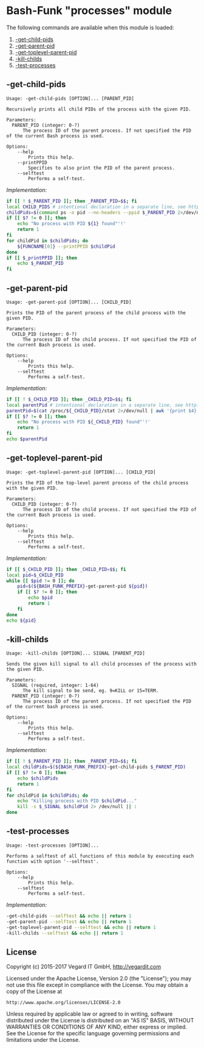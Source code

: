 # Bash-Funk "processes" module

[//]: # (THIS FILE IS GENERATED BY BASH-FUNK GENERATOR)

The following commands are available when this module is loaded:

1. [-get-child-pids](#-get-child-pids)
1. [-get-parent-pid](#-get-parent-pid)
1. [-get-toplevel-parent-pid](#-get-toplevel-parent-pid)
1. [-kill-childs](#-kill-childs)
1. [-test-processes](#-test-processes)

## <a name="-get-child-pids"></a>-get-child-pids

```
Usage: -get-child-pids [OPTION]... [PARENT_PID]

Recursively prints all child PIDs of the process with the given PID.

Parameters:
  PARENT_PID (integer: 0-?)
      The process ID of the parent process. If not specified the PID of the current Bash process is used.

Options:
    --help 
        Prints this help.
    --printPPID 
        Specifies to also print the PID of the parent process.
    --selftest 
        Performs a self-test.
```

*Implementation:*
```bash
if [[ ! $_PARENT_PID ]]; then _PARENT_PID=$$; fi
local CHILD_PIDS # intentional declaration in a separate line, see http://stackoverflow.com/a/42854176
childPids=$(command ps -o pid --no-headers --ppid $_PARENT_PID 2>/dev/null | sed -e 's!\s!!g'; exit ${PIPESTATUS[0]})
if [[ $? != 0 ]]; then
    echo "No process with PID ${1} found"'!'
    return 1
fi
for childPid in $childPids; do
    ${FUNCNAME[0]} --printPPID $childPid
done
if [[ $_printPPID ]]; then
    echo $_PARENT_PID
fi
```


## <a name="-get-parent-pid"></a>-get-parent-pid

```
Usage: -get-parent-pid [OPTION]... [CHILD_PID]

Prints the PID of the parent process of the child process with the given PID.

Parameters:
  CHILD_PID (integer: 0-?)
      The process ID of the child process. If not specified the PID of the current Bash process is used.

Options:
    --help 
        Prints this help.
    --selftest 
        Performs a self-test.
```

*Implementation:*
```bash
if [[ ! $_CHILD_PID ]]; then _CHILD_PID=$$; fi
local parentPid # intentional declaration in a separate line, see http://stackoverflow.com/a/42854176
parentPid=$(cat /proc/${_CHILD_PID}/stat 2>/dev/null | awk '{print $4}'; exit ${PIPESTATUS[0]})
if [[ $? != 0 ]]; then
    echo "No process with PID ${_CHILD_PID} found"'!'
    return 1
fi
echo $parentPid
```


## <a name="-get-toplevel-parent-pid"></a>-get-toplevel-parent-pid

```
Usage: -get-toplevel-parent-pid [OPTION]... [CHILD_PID]

Prints the PID of the top-level parent process of the child process with the given PID.

Parameters:
  CHILD_PID (integer: 0-?)
      The process ID of the child process. If not specified the PID of the current Bash process is used.

Options:
    --help 
        Prints this help.
    --selftest 
        Performs a self-test.
```

*Implementation:*
```bash
if [[ $_CHILD_PID ]]; then _CHILD_PID=$$; fi
local pid=$_CHILD_PID
while [[ $pid != 0 ]]; do
    pid=$(${BASH_FUNK_PREFIX}-get-parent-pid ${pid})
    if [[ $? != 0 ]]; then
        echo $pid
        return 1
    fi
done
echo ${pid}
```


## <a name="-kill-childs"></a>-kill-childs

```
Usage: -kill-childs [OPTION]... SIGNAL [PARENT_PID]

Sends the given kill signal to all child processes of the process with the given PID.

Parameters:
  SIGNAL (required, integer: 1-64)
      The kill signal to be send, eg. 9=KILL or 15=TERM.
  PARENT_PID (integer: 0-?)
      The process ID of the parent process. If not specified the PID of the current bash process is used.

Options:
    --help 
        Prints this help.
    --selftest 
        Performs a self-test.
```

*Implementation:*
```bash
if [[ ! $_PARENT_PID ]]; then _PARENT_PID=$$; fi
local childPids=$(${BASH_FUNK_PREFIX}-get-child-pids $_PARENT_PID)
if [[ $? != 0 ]]; then
    echo $childPids
    return 1
fi
for childPid in $childPids; do
    echo "Killing process with PID $childPid..."
    kill -s $_SIGNAL $childPid 2> /dev/null || :
done
```


## <a name="-test-processes"></a>-test-processes

```
Usage: -test-processes [OPTION]...

Performs a selftest of all functions of this module by executing each function with option '--selftest'.

Options:
    --help 
        Prints this help.
    --selftest 
        Performs a self-test.
```

*Implementation:*
```bash
-get-child-pids --selftest && echo || return 1
-get-parent-pid --selftest && echo || return 1
-get-toplevel-parent-pid --selftest && echo || return 1
-kill-childs --selftest && echo || return 1
```


## <a name="license"></a>License

Copyright (c) 2015-2017 Vegard IT GmbH, http://vegardit.com

Licensed under the Apache License, Version 2.0 (the "License");
you may not use this file except in compliance with the License.
You may obtain a copy of the License at

    http://www.apache.org/licenses/LICENSE-2.0

Unless required by applicable law or agreed to in writing, software
distributed under the License is distributed on an "AS IS" BASIS,
WITHOUT WARRANTIES OR CONDITIONS OF ANY KIND, either express or implied.
See the License for the specific language governing permissions and
limitations under the License.

